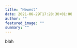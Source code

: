 ```yaml
---
title: "Newest"
date: 2021-06-29T17:28:30+01:00
author: ""
featured_image: ""
summary: ""
---
```


blah

